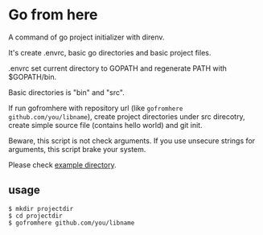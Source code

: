 Go from here
============

A command of go project initializer with direnv.

It's create .envrc, basic go directories and basic project files.

.envrc set current directory to GOPATH and regenerate PATH with $GOPATH/bin.

Basic directories is "bin" and "src".

If run gofromhere with repository url (like `gofromhere github.com/you/libname`), create project directories under src direcotry, create simple source file (contains hello world) and git init.

Beware, this script is not check arguments. If you use unsecure strings for arguments, this script brake your system.

Please check [example directory](https://github.com/kuwa72/gofromhere/tree/master/example).

## usage

```
$ mkdir projectdir
$ cd projectdir
$ gofromhere github.com/you/libname
```
